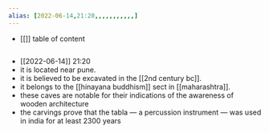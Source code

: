 ```yaml
---
alias: [2022-06-14,21:20,,,,,,,,,,,]
---
```

- [[]]
table of content
```toc
```

- [[2022-06-14]] 21:20
- it is located near pune.
- it is believed to be excavated in the [[2nd century bc]].
- it belongs to the [[hinayana buddhism]] sect in [[maharashtra]].
- these caves are notable for their indications of the awareness of wooden architecture
- the carvings prove that the tabla — a percussion instrument — was used in india for at least 2300 years